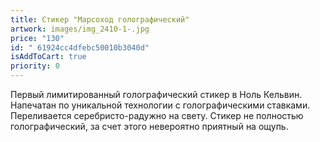 ```yaml
---
title: Стикер "Марсоход голографический"
artwork: images/img_2410-1-.jpg
price: "130"
id: " 61924cc4dfebc50010b3040d"
isAddToCart: true
priority: 0
---
```

Первый лимитированный голографический стикер в Ноль Кельвин. Напечатан по уникальной технологии с голографическими ставками. Переливается серебристо-радужно на свету. Стикер не полностью голографический, за счет этого невероятно приятный на ощупь.